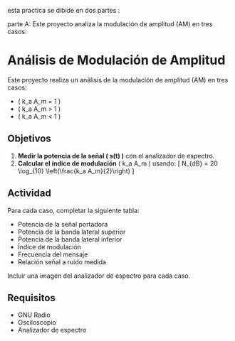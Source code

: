 esta practica se dibide en dos partes :

parte A:
Este proyecto analiza la modulación de amplitud (AM) en tres casos:

# Análisis de Modulación de Amplitud

Este proyecto realiza un análisis de la modulación de amplitud (AM) en tres casos:

- \( k_a A_m = 1 \)
- \( k_a A_m > 1 \)
- \( k_a A_m < 1 \)

## Objetivos

1. **Medir la potencia de la señal \( s(t) \)** con el analizador de espectro.
2. **Calcular el índice de modulación** \( k_a A_m \) usando:
   \[
   N_{dB} = 20 \log_{10} \left(\frac{k_a A_m}{2}\right)
   \]

## Actividad

Para cada caso, completar la siguiente tabla:

- Potencia de la señal portadora
- Potencia de la banda lateral superior
- Potencia de la banda lateral inferior
- Índice de modulación
- Frecuencia del mensaje
- Relación señal a ruido medida

Incluir una imagen del analizador de espectro para cada caso.

## Requisitos

- GNU Radio
- Osciloscopio
- Analizador de espectro
